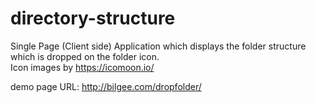 # directory-structure
Single Page (Client side) Application which displays the folder structure which is dropped on the folder icon.  
Icon images by https://icomoon.io/

demo page URL: http://bilgee.com/dropfolder/
